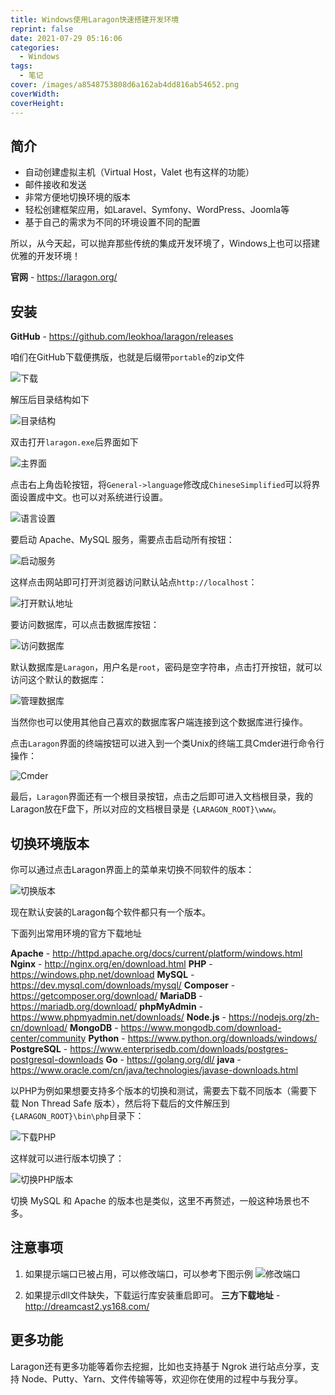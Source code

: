 ```yaml
---
title: Windows使用Laragon快速搭建开发环境
reprint: false
date: 2021-07-29 05:16:06
categories:
  - Windows
tags:
  - 笔记
cover: /images/a8548753808d6a162ab4dd816ab54652.png
coverWidth:
coverHeight:
---
```


## 简介

- 自动创建虚拟主机（Virtual Host，Valet 也有这样的功能）
- 邮件接收和发送
- 非常方便地切换环境的版本
- 轻松创建框架应用，如Laravel、Symfony、WordPress、Joomla等
- 基于自己的需求为不同的环境设置不同的配置

所以，从今天起，可以抛弃那些传统的集成开发环境了，Windows上也可以搭建优雅的开发环境！

**官网** - <https://laragon.org/>

## 安装

**GitHub** - <https://github.com/leokhoa/laragon/releases>

咱们在GitHub下载便携版，也就是后缀带`portable`的zip文件

![下载](/images/bd4774fa70ca0b2da7f1b88815cd2036.png)

解压后目录结构如下

![目录结构](/images/bba14809b65d76717f343828de7af3fe.png)

双击打开`laragon.exe`后界面如下

![主界面](/images/8561045e47da9ea4c35eb6dc44c2fef7.png)

点击右上角齿轮按钮，将`General->language`修改成`ChineseSimplified`可以将界面设置成中文。也可以对系统进行设置。

![语言设置](/images/705581308c69b8c1b38e1f8163ddea20.png)

要启动 Apache、MySQL 服务，需要点击启动所有按钮：

![启动服务](/images/e4ace6d02f78f9d53e502d2d7ba29dda.png)

这样点击网站即可打开浏览器访问默认站点`http://localhost`：

![打开默认地址](/images/60f39927c25aa38bc804e9a51ae7c454.png)

要访问数据库，可以点击数据库按钮：

![访问数据库](/images/9e50f907d906f7008728975b215948ad.png)

默认数据库是`Laragon`，用户名是`root`，密码是空字符串，点击打开按钮，就可以访问这个默认的数据库：

![管理数据库](/images/9aa9dcc52f0217305bd4519fdc6b038a.png)

当然你也可以使用其他自己喜欢的数据库客户端连接到这个数据库进行操作。

点击`Laragon`界面的终端按钮可以进入到一个类Unix的终端工具Cmder进行命令行操作：

![Cmder](/images/def61d48a1577c3225f892405ea64c2a.png)

最后，`Laragon`界面还有一个根目录按钮，点击之后即可进入文档根目录，我的Laragon放在F盘下，所以对应的文档根目录是 `{LARAGON_ROOT}\www`。

## 切换环境版本

你可以通过点击Laragon界面上的菜单来切换不同软件的版本：

![切换版本](/images/4f2c0140b44feaf87b363619363d2d24.png)

现在默认安装的Laragon每个软件都只有一个版本。

下面列出常用环境的官方下载地址

**Apache** - <http://httpd.apache.org/docs/current/platform/windows.html>
**Nginx** - <http://nginx.org/en/download.html>
**PHP** - <https://windows.php.net/download>
**MySQL** - <https://dev.mysql.com/downloads/mysql/>
**Composer** - <https://getcomposer.org/download/>
**MariaDB** - <https://mariadb.org/download/>
**phpMyAdmin** - <https://www.phpmyadmin.net/downloads/>
**Node.js** - <https://nodejs.org/zh-cn/download/>
**MongoDB** - <https://www.mongodb.com/download-center/community>
**Python** - <https://www.python.org/downloads/windows/>
**PostgreSQL** - <https://www.enterprisedb.com/downloads/postgres-postgresql-downloads>
**Go** - <https://golang.org/dl/>
**java** - <https://www.oracle.com/cn/java/technologies/javase-downloads.html>

以PHP为例如果想要支持多个版本的切换和测试，需要去下载不同版本（需要下载 Non Thread Safe 版本），然后将下载后的文件解压到`{LARAGON_ROOT}\bin\php`目录下：

![下载PHP](/images/e363188312ba4c643a681a818015633b.png)

这样就可以进行版本切换了：

![切换PHP版本](/images/e13ada7438d92d54c957c424ac3b30cf.png)

切换 MySQL 和 Apache 的版本也是类似，这里不再赘述，一般这种场景也不多。

## 注意事项

1. 如果提示端口已被占用，可以修改端口，可以参考下图示例
![修改端口](/images/9b21f3802ad658ac382a8a0e9465eda9.png)

2. 如果提示dll文件缺失，下载运行库安装重启即可。
**三方下载地址** - <http://dreamcast2.ys168.com/>

## 更多功能

Laragon还有更多功能等着你去挖掘，比如也支持基于 Ngrok 进行站点分享，支持 Node、Putty、Yarn、文件传输等等，欢迎你在使用的过程中与我分享。
